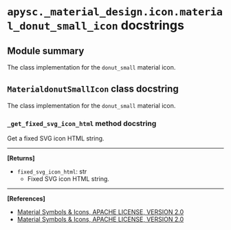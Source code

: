 # `apysc._material_design.icon.material_donut_small_icon` docstrings

## Module summary

The class implementation for the `donut_small` material icon.

## `MaterialdonutSmallIcon` class docstring

The class implementation for the `donut_small` material icon.

### `_get_fixed_svg_icon_html` method docstring

Get a fixed SVG icon HTML string.<hr>

**[Returns]**

- `fixed_svg_icon_html`: str
  - Fixed SVG icon HTML string.

<hr>

**[References]**

- [Material Symbols & Icons, APACHE LICENSE, VERSION 2.0](https://fonts.google.com/icons?icon.size=24&icon.color=%23e8eaed)
- [Material Symbols & Icons, APACHE LICENSE, VERSION 2.0](https://www.apache.org/licenses/LICENSE-2.0.html)